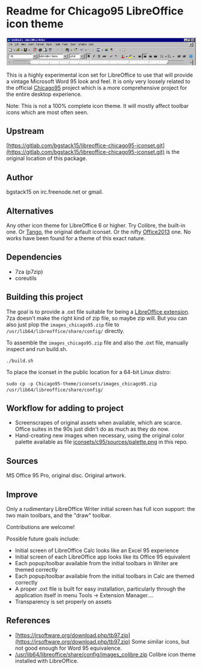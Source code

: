 # Readme for Chicago95 LibreOffice icon theme

<p align="center">
<img src="Screenshots/libreoffice_writer_screenshot.png" alt="LibreOffice MS Icon Theme"/>
</p>

This is a highly experimental icon set for LibreOffice to use that will provide a vintage Microsoft Word 95 look and feel. It is only very loosely related to the official [Chicago95](https://github.com/grassmunk/Chicago95) project which is a more comprehensive project for the entire desktop experience.

Note: This is not a 100% complete icon theme. It will mostly affect toolbar icons which are most often seen.

## Upstream
[https://gitlab.com/bgstack15/libreoffice-chicago95-iconset.git](https://gitlab.com/bgstack15/libreoffice-chicago95-iconset.git) is the original location of this package.

## Author
bgstack15 on irc.freenode.net or gmail.

## Alternatives
Any other icon theme for LibreOffice 6 or higher. Try Colibre, the built-in one. Or [Tango](https://extensions.libreoffice.org/en/extensions/show/tango-icon-theme-for-libreoffice), the original default iconset. Or the nifty [Office2013](https://www.deviantart.com/charliecnr/art/Office-2013-theme-for-LibreOffice-512127527) one.
No works have been found for a theme of this exact nature.

## Dependencies
* 7za (p7zip)
* coreutils

## Building this project
The goal is to provide a .oxt file suitable for being a [LibreOffice extension](http://dcjtech.info/topic/creating-libreoffice-extensions/). 7za doesn't make the right kind of zip file, so maybe zip will. But you can also just plop the `images_chicago95.zip` file to `/usr/lib64/libreoffice/share/config/` directly.

To assemble the `images_chicago95.zip` file and also the .oxt file, manually inspect and run build.sh.

    ./build.sh

To place the iconset in the public location for a 64-bit Linux distro:

    sudo cp -p Chicago95-theme/iconsets/images_chicago95.zip /usr/lib64/libreoffice/share/config/

## Workflow for adding to project

* Screenscrapes of original assets when available, which are scarce. Office suites in the 90s just didn't do as much as they do now. 
* Hand-creating new images when necessary, using the original color palette available as file [iconsets/c95/sources/palette.png](iconsets/c95/sources/palette.png) in this repo.

## Sources
MS Office 95 Pro, original disc.
Original artwork.

## Improve
Only a rudimentary LibreOffice Writer initial screen has full icon support: the two main toolbars, and the "draw" toolbar.

Contributions are welcome!

Possible future goals include:
* Initial screen of LibreOffice Calc looks like an Excel 95 experience
* Initial screen of each LibreOffice app looks like its Office 95 equivalent
* Each popup/toolbar available from the initial toolbars in Writer are themed correctly
* Each popup/toolbar available from the initial toolbars in Calc are themed correctly
* A proper .oxt file is built for easy installation, particularly through the application itself in menu Tools -> Extension Manager....
* Transparency is set properly on assets

## References

* [https://jrsoftware.org/download.php/tb97.zip](https://jrsoftware.org/download.php/tb97.zip) Some similar icons, but not good enough for Word 95 equivalence.
* [/usr/lib64/libreoffice/share/config/images_colibre.zip](file:///usr/lib64/libreoffice/share/config/images_colibre.zip) Colibre icon theme installed with LibreOffice.
